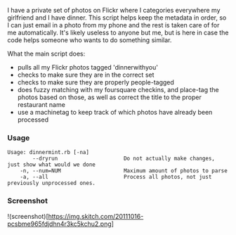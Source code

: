 I have a private set of photos on Flickr where I categories everywhere my girlfriend and I have dinner.  This script helps keep the metadata in order, so I can just email in a photo from my phone and the rest is taken care of for me automatically.  It's likely useless to anyone but me, but is here in case the code helps someone who wants to do something similar.

What the main script does:

 - pulls all my Flickr photos tagged 'dinnerwithyou'
 - checks to make sure they are in the correct set
 - checks to make sure they are properly people-tagged
 - does fuzzy matching with my foursquare checkins, and place-tag the photos based on those, as well as correct the title to the proper restaurant name
 - use a machinetag to keep track of which photos have already been processed


### Usage
```
Usage: dinnermint.rb [-na]
        --dryrun                     Do not actually make changes, just show what would we done
    -n, --num=NUM                    Maximum amount of photos to parse
    -a, --all                        Process all photos, not just previously unprocessed ones.
```

### Screenshot
!(screenshot)[https://img.skitch.com/20111016-pcsbme965fdjdhn4r3kc5kchu2.png]
